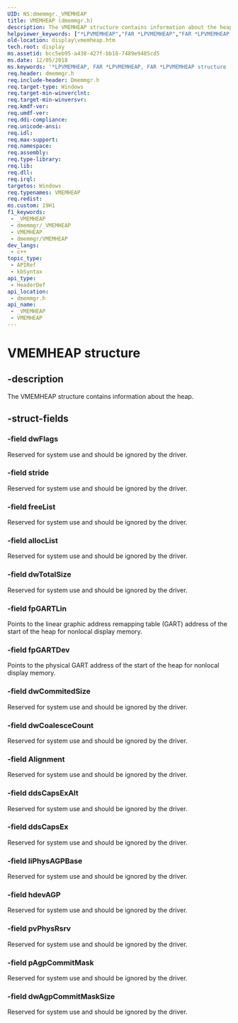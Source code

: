 ```yaml
---
UID: NS:dmemmgr._VMEMHEAP
title: VMEMHEAP (dmemmgr.h)
description: The VMEMHEAP structure contains information about the heap.
helpviewer_keywords: ["*LPVMEMHEAP","FAR *LPVMEMHEAP","FAR *LPVMEMHEAP structure [Display Devices]","VMEMHEAP","VMEMHEAP structure [Display Devices]","ddstrcts_3c571f23-5a4c-43c5-b7fb-69429f8c9dbe.xml","display.vmemheap","dmemmgr/FAR *LPVMEMHEAP","dmemmgr/VMEMHEAP"]
old-location: display\vmemheap.htm
tech.root: display
ms.assetid: bcc5eb95-a438-427f-bb16-7489e9485cd5
ms.date: 12/05/2018
ms.keywords: '*LPVMEMHEAP, FAR *LPVMEMHEAP, FAR *LPVMEMHEAP structure [Display Devices], VMEMHEAP, VMEMHEAP structure [Display Devices], ddstrcts_3c571f23-5a4c-43c5-b7fb-69429f8c9dbe.xml, display.vmemheap, dmemmgr/FAR *LPVMEMHEAP, dmemmgr/VMEMHEAP'
req.header: dmemmgr.h
req.include-header: Dmemmgr.h
req.target-type: Windows
req.target-min-winverclnt: 
req.target-min-winversvr: 
req.kmdf-ver: 
req.umdf-ver: 
req.ddi-compliance: 
req.unicode-ansi: 
req.idl: 
req.max-support: 
req.namespace: 
req.assembly: 
req.type-library: 
req.lib: 
req.dll: 
req.irql: 
targetos: Windows
req.typenames: VMEMHEAP
req.redist: 
ms.custom: 19H1
f1_keywords:
 - _VMEMHEAP
 - dmemmgr/_VMEMHEAP
 - VMEMHEAP
 - dmemmgr/VMEMHEAP
dev_langs:
 - c++
topic_type:
 - APIRef
 - kbSyntax
api_type:
 - HeaderDef
api_location:
 - dmemmgr.h
api_name:
 - _VMEMHEAP
 - VMEMHEAP
---
```


# VMEMHEAP structure


## -description

The VMEMHEAP structure contains information about the heap.

## -struct-fields

### -field dwFlags

Reserved for system use and should be ignored by the driver.

### -field stride

Reserved for system use and should be ignored by the driver.

### -field freeList

Reserved for system use and should be ignored by the driver.

### -field allocList

Reserved for system use and should be ignored by the driver.

### -field dwTotalSize

Reserved for system use and should be ignored by the driver.

### -field fpGARTLin

Points to the linear graphic address remapping table (GART) address of the start of the heap for nonlocal display memory.

### -field fpGARTDev

Points to the physical GART address of the start of the heap for nonlocal display memory.

### -field dwCommitedSize

Reserved for system use and should be ignored by the driver.

### -field dwCoalesceCount

Reserved for system use and should be ignored by the driver.

### -field Alignment

Reserved for system use and should be ignored by the driver.

### -field ddsCapsExAlt

Reserved for system use and should be ignored by the driver.

### -field ddsCapsEx

Reserved for system use and should be ignored by the driver.

### -field liPhysAGPBase

Reserved for system use and should be ignored by the driver.

### -field hdevAGP

Reserved for system use and should be ignored by the driver.

### -field pvPhysRsrv

Reserved for system use and should be ignored by the driver.

### -field pAgpCommitMask

Reserved for system use and should be ignored by the driver.

### -field dwAgpCommitMaskSize

Reserved for system use and should be ignored by the driver.


